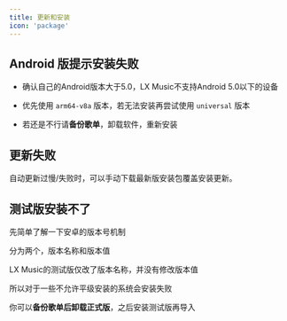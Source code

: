 ```yaml
---
title: 更新和安装
icon: 'package'
---
```


## Android 版提示安装失败

- 确认自己的Android版本大于5.0，LX Music不支持Android 5.0以下的设备

- 优先使用 `arm64-v8a` 版本，若无法安装再尝试使用 `universal` 版本

- 若还是不行请**备份歌单**，卸载软件，重新安装

## 更新失败

自动更新过慢/失败时，可以手动下载最新版安装包覆盖安装更新。

## 测试版安装不了
先简单了解一下安卓的版本号机制

分为两个，版本名称和版本值

LX Music的测试版仅改了版本名称，并没有修改版本值

所以对于一些不允许平级安装的系统会安装失败

你可以**备份歌单后卸载正式版**，之后安装测试版再导入